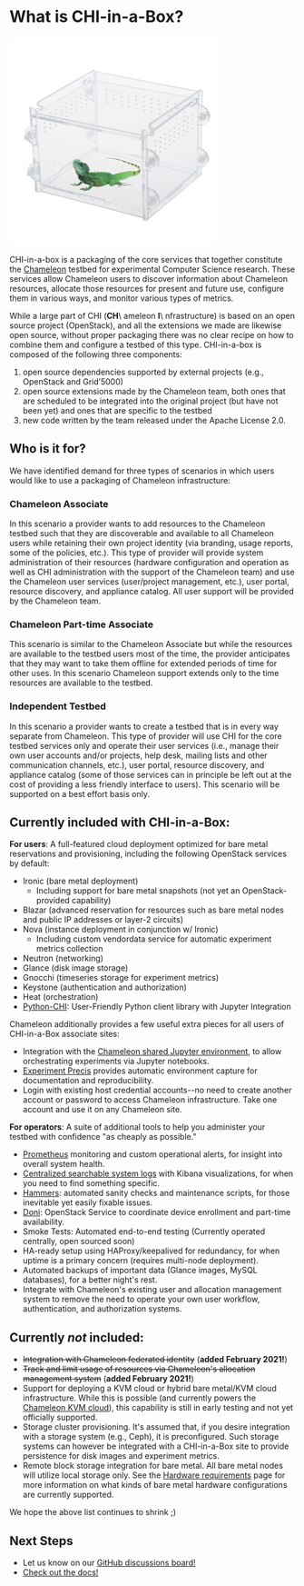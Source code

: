 # What is CHI-in-a-Box?

![](chi-in-a-box.png)

CHI-in-a-box is a packaging of the core services that together constitute the [Chameleon](https://www.chameleoncloud.org) testbed for experimental Computer Science research. These services allow Chameleon users to discover information about Chameleon resources, allocate those resources for present and future use, configure them in various ways, and monitor various types of metrics.

While a large part of CHI (**CH**\ ameleon **I**\ nfrastructure) is based on an open source project (OpenStack), and all the extensions we made are likewise open source, without proper packaging there was no clear recipe on how to combine them and configure a testbed of this type. CHI-in-a-box is composed of the following three components:

1. open source dependencies supported by external projects (e.g., OpenStack and Grid’5000)
2. open source extensions made by the Chameleon team, both ones that are scheduled to be integrated into the original project (but have not been yet) and ones that are specific to the testbed
3. new code written by the team released under the Apache License 2.0.

## Who is it for?

We have identified demand for three types of scenarios in which users would like to use a packaging of Chameleon infrastructure:

### **Chameleon Associate**

In this scenario a provider wants to add resources to the Chameleon testbed such that they are discoverable and available to all Chameleon users while retaining their own project identity (via branding, usage reports, some of the policies, etc.). This type of provider will provide system administration of their resources (hardware configuration and operation as well as CHI administration with the support of the Chameleon team) and use the Chameleon user services (user/project management, etc.), user portal, resource discovery, and appliance catalog. All user support will be provided by the Chameleon team.

### **Chameleon Part-time Associate**

This scenario is similar to the Chameleon Associate but while the resources are available to the testbed users most of the time, the provider anticipates that they may want to take them offline for extended periods of time for other uses. In this scenario Chameleon support extends only to the time resources are available to the testbed.

### **Independent Testbed**

In this scenario a provider wants to create a testbed that is in every way separate from Chameleon. This type of provider will use CHI for the core testbed services only and operate their user services (i.e., manage their own user accounts and/or projects, help desk, mailing lists and other communication channels, etc.), user portal, resource discovery, and appliance catalog (some of those services can in principle be left out at the cost of providing a less friendly interface to users). This scenario will be supported on a best effort basis only.

## Currently included with CHI-in-a-Box:

**For users**: A full-featured cloud deployment optimized for bare metal reservations and provisioning, including the following OpenStack services by default:

* Ironic (bare metal deployment)
  * Including support for bare metal snapshots (not yet an OpenStack-provided capability)
* Blazar (advanced reservation for resources such as bare metal nodes and public IP addresses or layer-2 circuits)
* Nova (instance deployment in conjunction w/ Ironic)
  * Including custom vendordata service for automatic experiment metrics collection
* Neutron (networking)
* Glance (disk image storage)
* Gnocchi (timeseries storage for experiment metrics)
* Keystone (authentication and authorization)
* Heat (orchestration)
* [Python-CHI](https://github.com/ChameleonCloud/python-chi): User-Friendly Python client library with Jupyter Integration

Chameleon additionally provides a few useful extra pieces for all users of CHI-in-a-Box associate sites:

* Integration with the [Chameleon shared Jupyter environment](https://chameleoncloud.readthedocs.io/en/latest/technical/jupyter.html), to allow orchestrating experiments via Jupyter notebooks.
* [Experiment Precis](https://chameleoncloud.readthedocs.io/en/latest/technical/ep.html) provides automatic environment capture for documentation and reproducibility.
* Login with existing host credential accounts--no need to create another account or password to access Chameleon infrastructure. Take one account and use it on any Chameleon site.

**For operators**: A suite of additional tools to help you administer your testbed with confidence "as cheaply as possible."

* [Prometheus](https://prometheus.io) monitoring and custom operational alerts, for insight into overall system health.
* [Centralized searchable system logs](https://docs.openstack.org/kolla-ansible/latest/reference/logging-and-monitoring/central-logging-guide.html) with Kibana visualizations, for when you need to find something specific.
* [Hammers](https://github.com/chameleoncloud/hammers): automated sanity checks and maintenance scripts, for those inevitable yet easily fixable issues.
* [Doni](https://github.com/ChameleonCloud/doni): OpenStack Service to coordinate device enrollment and part-time availability.
* Smoke Tests: Automated end-to-end testing (Currently operated centrally, open sourced soon)
* HA-ready setup using HAProxy/keepalived for redundancy, for when uptime is a primary concern (requires multi-node deployment).
* Automated backups of important data (Glance images, MySQL databases), for a better night's rest.
* Integrate with Chameleon's existing user and allocation management system to remove the need to operate your own user workflow, authentication, and authorization systems.

## Currently _not_ included:

* ~~Integration with Chameleon federated identity~~ (**added February 2021!**)
* ~~Track and limit usage of resources via Chameleon's allocation management system~~ (**added February 2021!**)
* Support for deploying a KVM cloud or hybrid bare metal/KVM cloud infrastructure. While this is possible (and currently powers the [Chameleon KVM cloud](https://chameleoncloud.readthedocs.io/en/latest/technical/kvm.html)), this capability is still in early testing and not yet officially supported.
* Storage cluster provisioning. It's assumed that, if you desire integration with a storage system (e.g., Ceph), it is preconfigured. Such storage systems can however be integrated with a CHI-in-a-Box site to provide persistence for disk images and experiment metrics.
* Remote block storage integration for bare metal. All bare metal nodes will utilize local storage only. See the [Hardware requirements](https://github.com/ChameleonCloud/chi-in-a-box/wiki/Hardware-requirements) page for more information on what kinds of bare metal hardware configurations are currently supported.

We hope the above list continues to shrink ;)

## Next Steps

* Let us know on our [GitHub discussions board!](https://github.com/ChameleonCloud/chi-in-a-box/discussions)
* [Check out the docs!](https://chameleoncloud.gitbook.io/chi-in-a-box)
